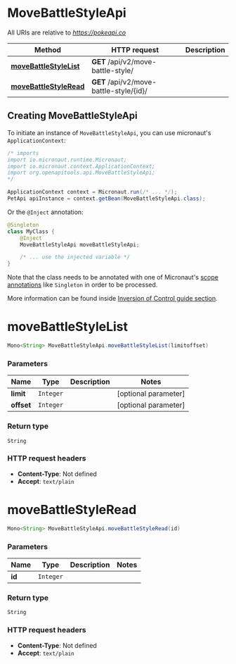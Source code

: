 # MoveBattleStyleApi

All URIs are relative to *https://pokeapi.co*

| Method | HTTP request | Description |
|------------- | ------------- | -------------|
| [**moveBattleStyleList**](MoveBattleStyleApi.md#moveBattleStyleList) | **GET** /api/v2/move-battle-style/ |  |
| [**moveBattleStyleRead**](MoveBattleStyleApi.md#moveBattleStyleRead) | **GET** /api/v2/move-battle-style/{id}/ |  |


## Creating MoveBattleStyleApi

To initiate an instance of `MoveBattleStyleApi`, you can use micronaut's `ApplicationContext`:
```java
/* imports
import io.micronaut.runtime.Micronaut;
import io.micronaut.context.ApplicationContext;
import org.openapitools.api.MoveBattleStyleApi;
*/

ApplicationContext context = Micronaut.run(/* ... */);
PetApi apiInstance = context.getBean(MoveBattleStyleApi.class);
```

Or the `@Inject` annotation:
```java
@Singleton
class MyClass {
    @Inject
    MoveBattleStyleApi moveBattleStyleApi;

    /* ... use the injected variable */
}
```
Note that the class needs to be annotated with one of Micronaut's [scope annotations](https://docs.micronaut.io/latest/guide/#scopes) like `Singleton` in order to be processed.

More information can be found inside [Inversion of Control guide section](https://docs.micronaut.io/latest/guide/#ioc).

<a name="moveBattleStyleList"></a>
# **moveBattleStyleList**
```java
Mono<String> MoveBattleStyleApi.moveBattleStyleList(limitoffset)
```



### Parameters
| Name | Type | Description  | Notes |
|------------- | ------------- | ------------- | -------------|
| **limit** | `Integer`|  | [optional parameter] |
| **offset** | `Integer`|  | [optional parameter] |


### Return type
`String`



### HTTP request headers
 - **Content-Type**: Not defined
 - **Accept**: `text/plain`

<a name="moveBattleStyleRead"></a>
# **moveBattleStyleRead**
```java
Mono<String> MoveBattleStyleApi.moveBattleStyleRead(id)
```



### Parameters
| Name | Type | Description  | Notes |
|------------- | ------------- | ------------- | -------------|
| **id** | `Integer`|  | |


### Return type
`String`



### HTTP request headers
 - **Content-Type**: Not defined
 - **Accept**: `text/plain`

